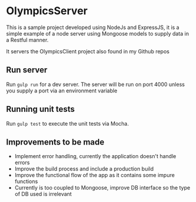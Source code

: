 # OlympicsServer

This is a sample project developed using NodeJs and ExpressJS, it is a simple example of a node server using Mongoose models to supply data in a Restful manner.

It servers the OlympicsClient project also found in my Github repos


## Run server
Run `gulp run` for a dev server. The server will be run on port 4000 unless you supply a port via an environment variable

## Running unit tests

Run `gulp test` to execute the unit tests via Mocha.

## Improvements to be made

* Implement error handling, currently the application doesn't handle errors 
* Improve the build process and include a production build
* Improve the functional flow of the app as it contains some impure functions
* Currently is too coupled to Mongoose, improve DB interface so the type of DB used is irrelevant
